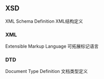 XSD
------
XML Schema Definition
XML结构定义

### XML
Extensible Markup Language
可拓展标记语言

### DTD

Document Type Definition
文档类型定义
